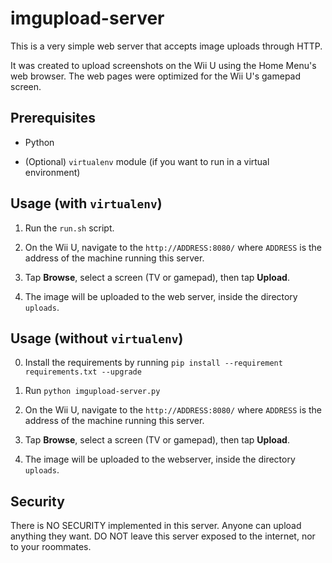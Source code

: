 # imgupload-server

This is a very simple web server that accepts image uploads through HTTP.

It was created to upload screenshots on the Wii U using the Home Menu's web browser. The
web pages were optimized for the Wii U's gamepad screen.


## Prerequisites

- Python

- (Optional) `virtualenv` module (if you want to run in a virtual environment)


## Usage (with `virtualenv`)

1. Run the `run.sh` script.

2. On the Wii U, navigate to the `http://ADDRESS:8080/` where `ADDRESS` is the address of
   the machine running this server.
   
3. Tap **Browse**, select a screen (TV or gamepad), then tap **Upload**.

4. The image will be uploaded to the web server, inside the directory `uploads`.


## Usage (without `virtualenv`)

0. Install the requirements by running 
   `pip install --requirement requirements.txt --upgrade`

1. Run `python imgupload-server.py`

2. On the Wii U, navigate to the `http://ADDRESS:8080/` where `ADDRESS` is the address of
   the machine running this server.
   
3. Tap **Browse**, select a screen (TV or gamepad), then tap **Upload**.

4. The image will be uploaded to the webserver, inside the directory `uploads`.


## Security

There is NO SECURITY implemented in this server. Anyone can upload anything they want. DO
NOT leave this server exposed to the internet, nor to your roommates.

